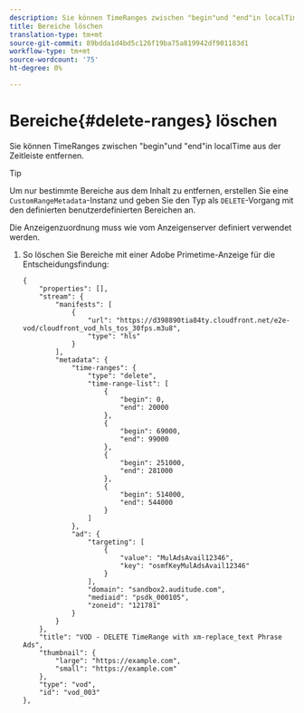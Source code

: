 ```yaml
---
description: Sie können TimeRanges zwischen "begin"und "end"in localTime aus der Zeitleiste entfernen.
title: Bereiche löschen
translation-type: tm+mt
source-git-commit: 89bdda1d4bd5c126f19ba75a819942df901183d1
workflow-type: tm+mt
source-wordcount: '75'
ht-degree: 0%

---
```



# Bereiche{#delete-ranges} löschen

Sie können TimeRanges zwischen &quot;begin&quot;und &quot;end&quot;in localTime aus der Zeitleiste entfernen.

>[!TIP]
>
>Um nur bestimmte Bereiche aus dem Inhalt zu entfernen, erstellen Sie eine `CustomRangeMetadata`-Instanz und geben Sie den Typ als `DELETE`-Vorgang mit den definierten benutzerdefinierten Bereichen an.

Die Anzeigenzuordnung muss wie vom Anzeigenserver definiert verwendet werden.

1. So löschen Sie Bereiche mit einer Adobe Primetime-Anzeige für die Entscheidungsfindung:

   ```
   {   
       "properties": [],
       "stream": {
           "manifests": [
               {
                   "url": "https://d398890tia84ty.cloudfront.net/e2e-vod/cloudfront_vod_hls_tos_30fps.m3u8",
                   "type": "hls"
               }
           ],
           "metadata": {
               "time-ranges": {
                   "type": "delete",
                   "time-range-list": [
                       {
                           "begin": 0,
                           "end": 20000
                       },
                       {
                           "begin": 69000,
                           "end": 99000
                       },
                       {
                           "begin": 251000,
                           "end": 281000
                       },
                       {
                           "begin": 514000,
                           "end": 544000
                       }
                   ]
               },
               "ad": {
                   "targeting": [
                       {
                           "value": "MulAdsAvail12346",
                           "key": "osmfKeyMulAdsAvail12346"
                       }
                   ],
                   "domain": "sandbox2.auditude.com",
                   "mediaid": "psdk_000105",
                   "zoneid": "121781"
               }     
           }
       },   
       "title": "VOD - DELETE TimeRange with xm-replace_text Phrase Ads",
       "thumbnail": {
           "large": "https://example.com",
           "small": "https://example.com"
       },
       "type": "vod",
       "id": "vod_003"
   },
   ```

